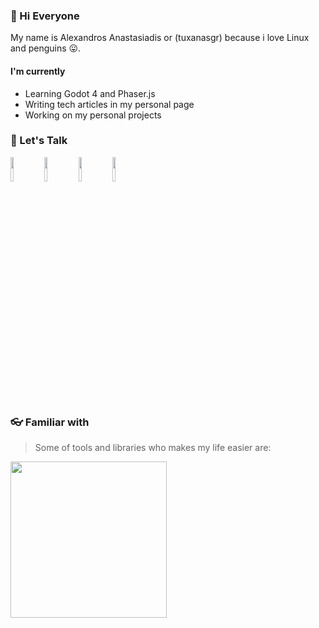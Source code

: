 

### 👋  Hi Everyone

My name is Alexandros Anastasiadis or (tuxanasgr) because i love Linux and penguins 😛.


#### I'm currently
- Learning Godot 4 and Phaser.js
- Writing tech articles in my personal page
- Working on my personal projects

### 💬  Let's Talk

<a href="https://linkedin.com/in/tuxanasgr"><img width="10%" src="https://skillicons.dev/icons?i=linkedin&theme=dark&perline=1"/></a>
<a href="https://codepen.io/tuxanasgr"><img width="10%" src="https://skillicons.dev/icons?i=codepen&theme=dark&perline=1"/></a>
<a href="https://instagram.com/tuxanasgr"><img width="10%" src="https://skillicons.dev/icons?i=instagram&theme=dark&perline=1"/></a>
<a href="mailto:alexanastagr@gmail.com"><img width="10%" src="https://skillicons.dev/icons?i=gmail&theme=light&perline=1"/></a>

### 👓 Familiar with

> Some of tools and libraries who makes my life easier are:

<img src="https://skillicons.dev/icons?i=sass,ts,js,react,redux,nextjs,jest,docker,wordpress,vscode,alpinejs,tailwind,vite,git&theme=dark&perline=7" width="250px"/>
